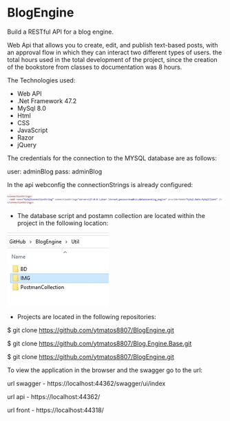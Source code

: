 # BlogEngine
Build a RESTful API for a blog engine.

Web Api that allows you to create, edit, and publish text-based posts, with an approval flow in which they can interact
two different types of users. the total hours used in the total development of the project, since the creation of the bookstore
from classes to documentation was 8 hours.

The Technologies used:

 *  Web API 
 * .Net Framework 47.2
 *  MySql 8.0
 *  Html
 *  CSS
 *  JavaScript
 *  Razor
 * jQuery
 
 The credentials for the connection to the MYSQL database are as follows:
 
  user: adminBlog
  pass: adminBlog
 
 In the api webconfig the connectionStrings is already configured:
 
  ![alt text](https://github.com/ytmatos8807/BlogEngine/blob/main/Util/IMG/ConnectionString.JPG)
 
  * The database script and postamn collection are located within the project in the following location:
 
   ![alt text](https://github.com/ytmatos8807/BlogEngine/blob/main/Util/IMG/Utils.JPG)
  
  * Projects are located in the following repositories:
  
  $ git clone https://github.com/ytmatos8807/BlogEngine.git
  
  $ git clone https://github.com/ytmatos8807/Blog.Engine.Base.git
  
  $ git clone https://github.com/ytmatos8807/BlogEngine.git
  
  
 To view the application in the browser and the swagger go to the url:  
  
 url swagger -  https://localhost:44362/swagger/ui/index
  
 url api - https://localhost:44362/
 
 url front - https://localhost:44318/
  
  
 